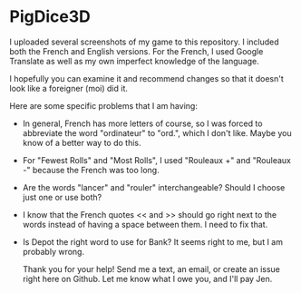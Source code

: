 # PigDice3D
I uploaded several screenshots of my game to this repository.  I included both the French and English versions.  For the French, I used Google Translate as well as my own imperfect knowledge of the language.

I hopefully you can examine it and recommend changes so that it doesn't look like a foreigner (moi) did it.

Here are some specific problems that I am having:

* In general, French has more letters of course, so I was forced to abbreviate the word "ordinateur" to "ord.", which I don't like.  Maybe you know of a better way to do this.
* For "Fewest Rolls" and "Most Rolls", I used "Rouleaux +" and "Rouleaux -" because the French was too long.
* Are the words "lancer" and "rouler" interchangeable?  Should I choose just one or use both?
* I know that the French quotes << and >> should go right next to the words instead of having a space between them.  I need to fix that.
* Is Depot the right word to use for Bank?  It seems right to me, but I am probably wrong.

  Thank you for your help!  Send me a text, an email, or create an issue right here on Github.  Let me know what I owe you, and I'll pay Jen.
